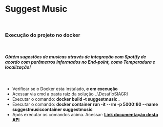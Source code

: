  <h1>Suggest Music</h1>
<br/>
  <h3>Execução do projeto no docker</h3>
  <br/>
  <h5>Obtém sugestões de musicas através de integração com Spotify de acordo com parâmetros informados no End-point, como Temperadura e localização!</h5>
  <br/>
    <ul>
      <li>
        Verificar se o Docker esta instalado, <strong>e em execução</strong>
      </li>
      <li>
        Acessar via cmd a pasta raiz da solução ..\DesafioSIAGRI
      </li>
      <li>
        Executar o comando: <strong>docker build -t suggestmusic .</strong>
      </li>
      <li>
        Executar o comando:
        <strong>docker container run -it --rm -p 5000:80 --name
          suggestmusiccontainer suggestmusic
        </strong>
      </li>
      <li>
        Após executar os comandos acima. Acessar:
        <strong>
          <a href="http://localhost:5000/swagger">
            Link documentação desta API
          </a>
        </strong>
      </li>
    </ul>
